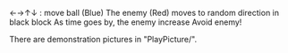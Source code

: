 ←→↑↓ : move ball (Blue)
The enemy (Red) moves to random direction in black block
As time goes by, the enemy increase
Avoid enemy!

There are demonstration pictures in "PlayPicture/".
